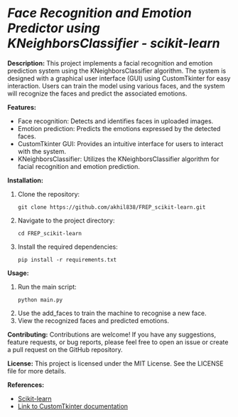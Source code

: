 # *Face Recognition and Emotion Predictor using KNeighborsClassifier - scikit-learn*


**Description:**
This project implements a facial recognition and emotion prediction system using the KNeighborsClassifier algorithm. The system is designed with a graphical user interface (GUI) using CustomTkinter for easy interaction. Users can train the model using various faces, and the system will recognize the faces and predict the associated emotions.

**Features:**
- Face recognition: Detects and identifies faces in uploaded images.
- Emotion prediction: Predicts the emotions expressed by the detected faces.
- CustomTkinter GUI: Provides an intuitive interface for users to interact with the system.
- KNeighborsClassifier: Utilizes the KNeighborsClassifier algorithm for facial recognition and emotion prediction.

**Installation:**
1. Clone the repository:
   ```
   git clone https://github.com/akhil838/FREP_scikit-learn.git
   ```
2. Navigate to the project directory:
   ```
   cd FREP_scikit-learn
   ```
3. Install the required dependencies:
   ```
   pip install -r requirements.txt
   ```

**Usage:**
1. Run the main script:
   ```
   python main.py
   ```
2. Use the add_faces to train the machine to recognise a new face.
3. View the recognized faces and predicted emotions.

**Contributing:**
Contributions are welcome! If you have any suggestions, feature requests, or bug reports, please feel free to open an issue or create a pull request on the GitHub repository.

**License:**
This project is licensed under the MIT License. See the LICENSE file for more details.

**References:**
- [Scikit-learn](https://scikit-learn.org/)
- [Link to CustomTkinter documentation](https://github.com/TomSchimansky/CustomTkinter)
